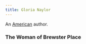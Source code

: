```yaml
---
title: Gloria Naylor
---
```


An [American](../index.html) author.

### The Woman of Brewster Place
